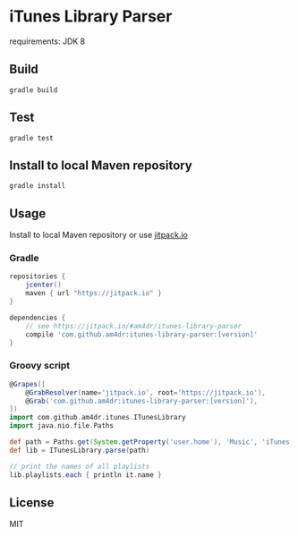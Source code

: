 # iTunes Library Parser

requirements: JDK 8

## Build

    gradle build

## Test

    gradle test

## Install to local Maven repository

    gradle install

## Usage
Install to local Maven repository or use [jitpack.io](https://jitpack.io/#am4dr/itunes-library-parser)

### Gradle
```groovy
repositories {
    jcenter()
    maven { url "https://jitpack.io" }
}

dependencies {
    // see https://jitpack.io/#am4dr/itunes-library-parser
    compile 'com.github.am4dr:itunes-library-parser:[version]'
}
```

### Groovy script
```groovy
@Grapes([
    @GrabResolver(name='jitpack.io', root='https://jitpack.io'),
    @Grab('com.github.am4dr:itunes-library-parser:[version]'),
])
import com.github.am4dr.itunes.ITunesLibrary
import java.nio.file.Paths

def path = Paths.get(System.getProperty('user.home'), 'Music', 'iTunes', 'iTunes Music Library.xml')
def lib = ITunesLibrary.parse(path)

// print the names of all playlists
lib.playlists.each { println it.name }
```

## License
MIT

